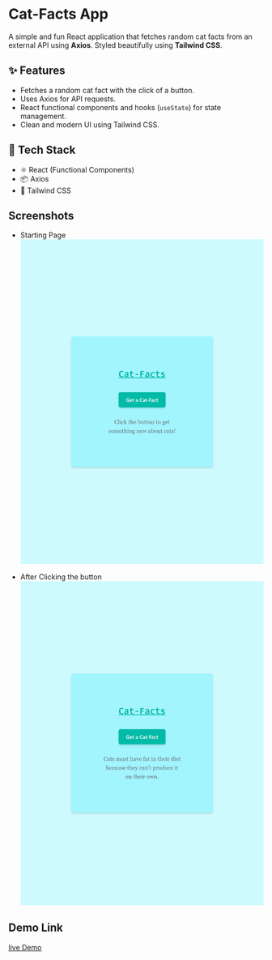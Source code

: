 # Cat-Facts App

A simple and fun React application that fetches random cat facts from an external API using **Axios**. Styled beautifully using **Tailwind CSS**.

## ✨ Features

- Fetches a random cat fact with the click of a button.
- Uses Axios for API requests.
- React functional components and hooks (`useState`) for state management.
- Clean and modern UI using Tailwind CSS.

## 🔧 Tech Stack

- ⚛️ React (Functional Components)
- 📦 Axios
- 🎨 Tailwind CSS

## Screenshots

- Starting Page
  ![alt text](startingpage-catfact.png)

- After Clicking the button
  ![alt text](afterclickingpage.png)

## Demo Link

[live Demo](https://ram-react-catfactsapp.netlify.app/)
